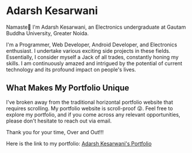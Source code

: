 # Adarsh Kesarwani

Namaste🙏 I'm Adarsh Kesarwani, an Electronics undergraduate at Gautam Buddha University, Greater Noida.

I'm a Programmer, Web Developer, Android Developer, and Electronics enthusiast. I undertake various exciting side projects in these fields. Essentially, I consider myself a Jack of all trades, constantly honing my skills. I am continuously amazed and intrigued by the potential of current technology and its profound impact on people's lives.

## What Makes My Portfolio Unique
I've broken away from the traditional horizontal portfolio website that requires scrolling. My portfolio website is scroll-proof 😜. Feel free to explore my portfolio, and if you come across any relevant opportunities, please don't hesitate to reach out via email.

Thank you for your time,
Over and Out!!!

Here is the link to my portfolio:
[Adarsh Kesarwani's Portfolio](https://adarshkesarwani006.github.io/)
